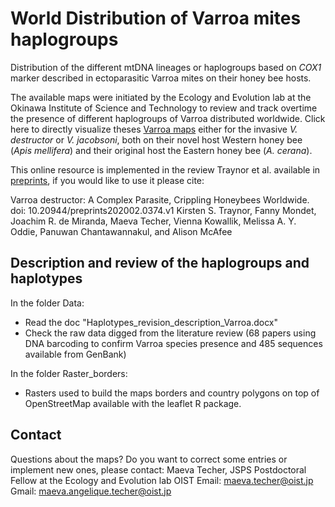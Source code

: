 # World Distribution of Varroa mites haplogroups
Distribution of the different mtDNA lineages or haplogroups based on _COX1_ marker described in ectoparasitic Varroa mites on their honey bee hosts.

The available maps were initiated by the Ecology and Evolution lab at the Okinawa Institute of Science and Technology to review and track overtime the presence of different haplogroups of Varroa distributed worldwide. Click here to directly visualize theses [Varroa maps](https://mikheyevlab.github.io/varroa-mtDNA-world-distrib) either for the invasive _V. destructor_ or _V. jacobsoni_, both on their novel host Western honey bee (_Apis mellifera_) and their original host the Eastern honey bee (_A. cerana_).

This online resource is implemented in the review Traynor et al. available in [preprints](https://www.preprints.org/manuscript/202002.0374/v1), if you would like to use it please cite:

Varroa destructor: A Complex Parasite, Crippling Honeybees Worldwide. doi: 10.20944/preprints202002.0374.v1
Kirsten S. Traynor, Fanny Mondet, Joachim R. de Miranda, Maeva Techer, Vienna Kowallik, Melissa A. Y. Oddie, Panuwan Chantawannakul, and Alison McAfee

## Description and review of the haplogroups and haplotypes

In the folder Data:
- Read the doc "Haplotypes_revision_description_Varroa.docx"
- Check the raw data digged from the literature review (68 papers using DNA barcoding to confirm Varroa species presence and 485 sequences available from GenBank)

In the folder Raster_borders:
- Rasters used to build the maps borders and country polygons on top of OpenStreetMap available with the leaflet R package.

## Contact 
Questions about the maps? Do you want to correct some entries or implement new ones, please contact:
Maeva Techer, JSPS Postdoctoral Fellow at the Ecology and Evolution lab
OIST Email: maeva.techer@oist.jp
Gmail: maeva.angelique.techer@oist.jp